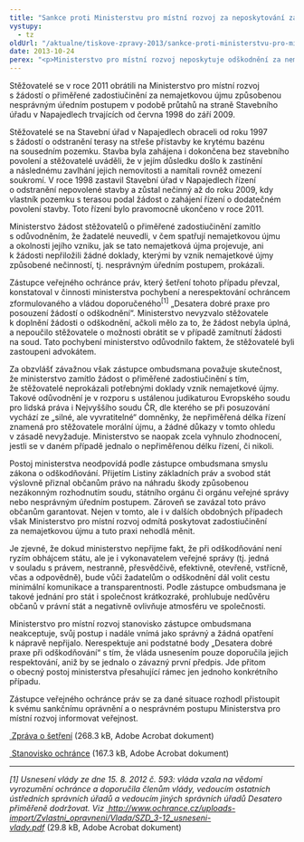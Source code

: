 ```yaml
---
title: "Sankce proti Ministerstvu pro místní rozvoj za neposkytování zadostiučinění v případech nemajetkové újmy"
vystupy:
  - tz
oldUrl: "/aktualne/tiskove-zpravy-2013/sankce-proti-ministerstvu-pro-mistni-rozvoj-za-neposkytovani-zadostiucineni-v-pripadech-nem"
date: 2013-10-24
perex: "<p>Ministerstvo pro místní rozvoj neposkytuje odškodnění za nemajetkovou újmu způsobenou nesprávným úředním postupem. Chybně vyhodnocuje nesprávný úřední postup a po žadatelích vyžaduje prokázání nemajetkové újmy, ačkoli v těchto případech je věcí státu, aby vyvrátil tvrzení o jejím vzniku.</p>"
---
```


<!-- imported from the old website -->

<p>Stěžovatelé se v roce 2011 obrátili na Ministerstvo pro místní rozvoj s žádostí o přiměřené zadostiučinění za nemajetkovou újmu způsobenou nesprávným úředním postupem v podobě průtahů na straně Stavebního úřadu v Napajedlech trvajících od června 1998 do září 2009.</p><p>Stěžovatelé se na Stavební úřad v Napajedlech obraceli od roku 1997 s žádostí o odstranění terasy na střeše přístavby ke krytému bazénu na sousedním pozemku. Stavba byla zahájena i dokončena bez stavebního povolení a stěžovatelé uváděli, že v jejím důsledku došlo k zastínění a následnému zavlhání jejich nemovitosti a namítali rovněž omezení soukromí. V roce 1998 zastavil Stavební úřad v Napajedlech řízení o odstranění nepovolené stavby a zůstal nečinný až do roku 2009, kdy vlastník pozemku s terasou podal žádost o zahájení řízení o dodatečném povolení stavby. Toto řízení bylo pravomocně ukončeno v roce 2011. </p><p>Ministerstvo žádost stěžovatelů o přiměřené zadostiučinění zamítlo s odůvodněním, že žadatelé neuvedli, v čem spatřují nemajetkovou újmu a okolnosti jejího vzniku, jak se tato nemajetková újma projevuje, ani k žádosti nepřiložili žádné doklady, kterými by vznik nemajetkové újmy způsobené nečinností, tj. nesprávným úředním postupem, prokázali.</p><p>Zástupce veřejného ochránce práv, který šetření tohoto případu převzal, konstatoval v činnosti ministerstva pochybení a nerespektování ochráncem zformulovaného a vládou doporučeného<sup>[1]</sup> „Desatera dobré praxe pro posouzení žádostí o odškodnění“. Ministerstvo nevyzvalo stěžovatele k doplnění žádosti o odškodnění, ačkoli mělo za to, že žádost nebyla úplná, a nepoučilo stěžovatele o možnosti obrátit se v případě zamítnutí žádosti na soud. Tato pochybení ministerstvo odůvodnilo faktem, že stěžovatelé byli zastoupeni advokátem.</p><p>Za obzvlášť závažnou však zástupce ombudsmana považuje skutečnost, že ministerstvo zamítlo žádost o přiměřené zadostiučinění s tím, že stěžovatelé neprokázali potřebnými doklady vznik nemajetkové újmy. Takové odůvodnění je v rozporu s ustálenou judikaturou Evropského soudu pro lidská práva i Nejvyššího soudu ČR, dle kterého se při posuzování vychází ze „silné, ale vyvratitelné“ domněnky, že nepřiměřená délka řízení znamená pro stěžovatele morální újmu, a žádné důkazy v tomto ohledu v zásadě nevyžaduje. Ministerstvo se naopak zcela vyhnulo zhodnocení, jestli se v daném případě jednalo o nepřiměřenou délku řízení, či nikoli.</p><p>Postoj ministerstva neodpovídá podle zástupce ombudsmana smyslu zákona o odškodňování. Přijetím Listiny základních práv a svobod stát výslovně přiznal občanům právo na náhradu škody způsobenou nezákonným rozhodnutím soudu, státního orgánu či orgánu veřejné správy nebo nesprávným úředním postupem. Zároveň se zavázal toto právo občanům garantovat. Nejen v tomto, ale i v dalších obdobných případech však Ministerstvo pro místní rozvoj odmítá poskytovat zadostiučinění za nemajetkovou újmu a tuto praxi nehodlá měnit.</p><p>Je zjevné, že dokud ministerstvo nepřijme fakt, že při odškodňování není ryzím obhájcem státu, ale je i vykonavatelem veřejné správy (tj. jedná v souladu s právem, nestranně, přesvědčivě, efektivně, otevřeně, vstřícně, včas a odpovědně), bude vůči žadatelům o odškodnění dál volit cestu minimální komunikace a transparentnosti. Podle zástupce ombudsmana je takové jednání pro stát i společnost krátkozraké, prohlubuje nedůvěru občanů v právní stát a negativně ovlivňuje atmosféru ve společnosti.</p><p>Ministerstvo pro místní rozvoj stanovisko zástupce ombudsmana neakceptuje, svůj postup i nadále vnímá jako správný a žádná opatření k nápravě nepřijalo. Nerespektuje ani podstatné body „Desatera dobré praxe při odškodňování“ s tím, že vláda usnesením pouze doporučila jejich respektování, aniž by se jednalo o závazný první předpis. Jde přitom o obecný postoj ministerstva přesahující rámec jen jednoho konkrétního případu.</p><p>Zástupce veřejného ochránce práv se za dané situace rozhodl přistoupit k svému sankčnímu oprávnění a o nesprávném postupu Ministerstva pro místní rozvoj informovat veřejnost. </p><p><a title="Otevření do nového okna" href="/uploads-import/STANOVISKA/odskodnovani/5084-2011-HJK-ZZ.pdf" target="_blank"> Zpráva o šetření</a> (268.3 kB, Adobe Acrobat dokument)</p><p><a title="Otevření do nového okna" href="/uploads-import/STANOVISKA/odskodnovani/5084-2011-TM-ZSO.pdf" target="_blank"> Stanovisko ochránce</a> (167.3 kB, Adobe Acrobat dokument)</p><hr /><p><em>[1] Usnesení vlády ze dne 15. 8. 2012 č. 593: vláda vzala na vědomí vyrozumění ochránce a doporučila členům vlády, vedoucím ostatních ústředních správních úřadů a vedoucím jiných správních úřadů Desatero přiměřeně dodržovat. Viz </em><a title="Otevření do nového okna" href="/uploads-import/Zvlastni_opravneni/Vlada/SZD_3-12_usneseni-vlady.pdf" target="_blank"> <em>http://www.ochrance.cz/uploads-import/Zvlastni_opravneni/Vlada/SZD_3-12_usneseni-vlady.pdf</em></a> (29.8 kB, Adobe Acrobat dokument) </p>
